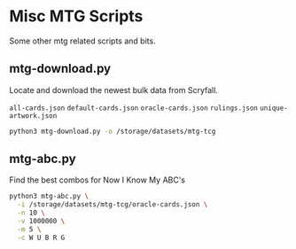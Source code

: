 # Misc MTG Scripts
Some other mtg related scripts and bits.

## mtg-download.py
Locate and download the newest bulk data from Scryfall.

`all-cards.json`  `default-cards.json`  `oracle-cards.json`  `rulings.json`  `unique-artwork.json`


```sh
python3 mtg-download.py -o /storage/datasets/mtg-tcg
```

## mtg-abc.py
Find the best combos for Now I Know My ABC's
```sh
python3 mtg-abc.py \
  -i /storage/datasets/mtg-tcg/oracle-cards.json \
  -n 10 \
  -v 1000000 \
  -m 5 \
  -c W U B R G
```

